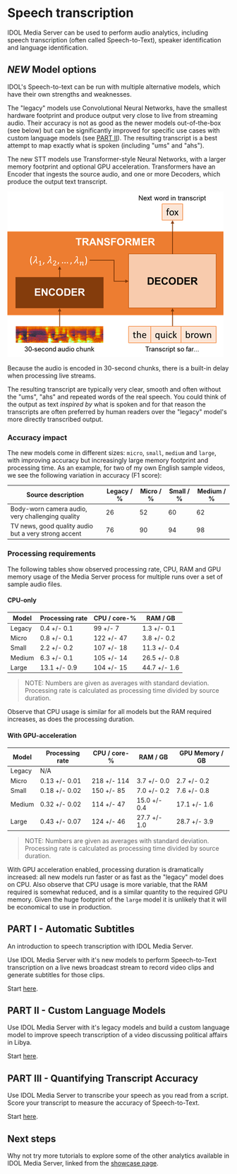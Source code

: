 # Speech transcription

IDOL Media Server can be used to perform audio analytics, including speech transcription (often called Speech-to-Text), speaker identification and language identification.

## *NEW* Model options

IDOL's Speech-to-text can be run with multiple alternative models, which have their own strengths and weaknesses.

The "legacy" models use Convolutional Neural Networks, have the smallest hardware footprint and produce output very close to live from streaming audio.  Their accuracy is not as good as the newer models out-of-the-box (see below) but can be significantly improved for specific use cases with custom language models (see [PART II](#part-ii---custom-language-models)).  The resulting transcript is a best attempt to map exactly what is spoken (including "ums" and "ahs").

The new STT models use Transformer-style Neural Networks, with a larger memory footprint and optional GPU acceleration.  Transformers have an Encoder that ingests the source audio, and one or more Decoders, which produce the output text transcript.

![transformer-stt](figs/transformer-stt.png)

Because the audio is encoded in 30-second chunks, there is a built-in delay when processing live streams.

The resulting transcript are typically very clear, smooth and often without the "ums", "ahs" and repeated words of the real speech.  You could think of the output as text *inspired by* what is spoken and for that reason the transcripts are often preferred by human readers over the "legacy" model's more directly transcribed output. 

### Accuracy impact

The new models come in different sizes: `micro`, `small`, `medium` and `large`, with improving accuracy but increasingly large memory footprint and processing time.  As an example, for two of my own English sample videos, we see the following variation in accuracy (F1 score):

Source description | Legacy / % | Micro / % | Small / % | Medium / %
--- | --- | --- | --- | ---
Body-worn camera audio, very challenging quality | 26 | 52 | 60 | 62
TV news, good quality audio but a very strong accent | 76 | 90 | 94 | 98

### Processing requirements

The following tables show observed processing rate, CPU, RAM and GPU memory usage of the Media Server process for multiple runs over a set of sample audio files.

#### CPU-only

Model | Processing rate | CPU / core-% | RAM / GB
--- | --- | --- | ---
Legacy | 0.4 +/- 0.1 | 99 +/- 7 | 1.3 +/- 0.1
Micro | 0.8 +/- 0.1 | 122 +/- 47 | 3.8 +/- 0.2
Small | 2.2 +/- 0.2 | 107 +/- 18 | 11.3 +/- 0.4
Medium | 6.3 +/- 0.1 | 105 +/- 14 | 26.5 +/- 0.8
Large | 13.1 +/- 0.9 | 104 +/- 15 | 44.7 +/- 1.6

> NOTE: Numbers are given as averages with standard deviation.  Processing rate is calculated as processing time divided by source duration.

Observe that CPU usage is similar for all models but the RAM required increases, as does the processing duration.

#### With GPU-acceleration

Model | Processing rate | CPU / core-% | RAM / GB | GPU Memory / GB
--- | --- | --- | --- | ---
Legacy | N/A | | |
Micro | 0.13 +/- 0.01 | 218 +/- 114 | 3.7 +/- 0.0 | 2.7 +/- 0.2
Small | 0.18 +/- 0.02 | 150 +/- 85 | 7.0 +/- 0.2 | 7.6 +/- 0.8
Medium | 0.32 +/- 0.02 | 114 +/- 47 | 15.0 +/- 0.4 | 17.1 +/- 1.6
Large | 0.43 +/- 0.07 | 124 +/- 46 | 27.7 +/- 1.0 | 28.7 +/- 3.9

> NOTE: Numbers are given as averages with standard deviation.  Processing rate is calculated as processing time divided by source duration.

With GPU acceleration enabled, processing duration is dramatically increased: all new models run faster or as fast as the "legacy" model does on CPU.  Also observe that CPU usage is more variable, that the RAM required is somewhat reduced, and is a similar quantity to the required GPU memory.  Given the huge footprint of the `large` model it is unlikely that it will be economical to use in production.

## PART I - Automatic Subtitles

An introduction to speech transcription with IDOL Media Server.

Use IDOL Media Server with it's new models to perform Speech-to-Text transcription on a live news broadcast stream to record video clips and generate subtitles for those clips.

Start [here](PART_I.md).

## PART II - Custom Language Models

Use IDOL Media Server with it's legacy models and build a custom language model to improve speech transcription of a video discussing political affairs in Libya.

Start [here](PART_II.md).

## PART III - Quantifying Transcript Accuracy

Use IDOL Media Server to transcribe your speech as you read from a script.  Score your transcript to measure the accuracy of Speech-to-Text.

Start [here](PART_III.md).

<!-- TODO: ## PART IV - Multiple Languages

Use IDOL Media Server's Language Identification analysis engine in combination with Speech to Text to generate a transcript for a dialogue between the Canadian Prime Minister speaking French and a constituent speaking English.

Start [here](PART_IV.md). -->

## Next steps

Why not try more tutorials to explore some of the other analytics available in IDOL Media Server, linked from the [showcase page](../README.md).
